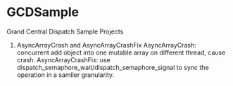 GCDSample
=========

Grand Central Dispatch Sample Projects


1. AsyncArrayCrash and AsyncArrayCrashFix
AsyncArrayCrash: concurrent add object into one mutable array on different thread, cause crash.
AsyncArrayCrashFix: use dispatch_semaphore_wait/dispatch_semaphore_signal to sync the operation in a samller granularity.
